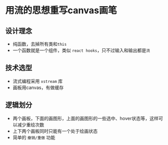 # 用流的思想重写canvas画笔

## 设计理念

* 纯函数，去掉所有类和`this`
* 一个函数就是一个组件，类似 `react hooks`，只不过输入和输出都是`流`

## 技术选型

* 流式编程采用 `xstream` 库
* 画板用canvas，有做缓存

## 逻辑划分

* 两个画板，下面的画图形，上面的画图形的一些选中、hover状态等，这样可以减少重绘次数
* 上下两个画板同时只能有一个处于绘画状态
* 简单的 `撤销/重做` 功能